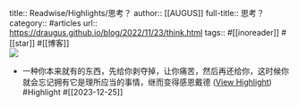 title:: Readwise/Highlights/思考？
author:: [[AUGUS]]
full-title:: 思考？
category:: #articles
url:: https://draugus.github.io/blog/2022/11/23/think.html
tags:: #[[inoreader]] #[[star]] #[[博客]]  
![](https://readwise-assets.s3.amazonaws.com/static/images/article4.6bc1851654a0.png)
- 一种你本来就有的东西，先给你剥夺掉，让你痛苦，然后再还给你，这时候你就会忘记拥有它是理所应当的事情，继而变得感恩戴德 ([View Highlight](https://read.readwise.io/read/01hjfvvyswpgm08fmw3yefx7mg)) #Highlight #[[2023-12-25]]